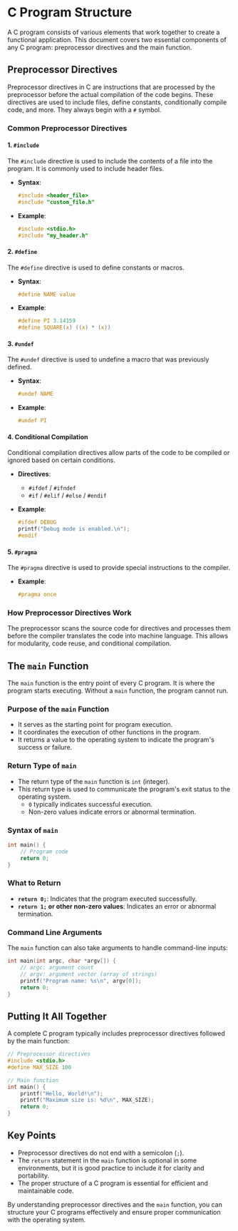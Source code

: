 # C Program Structure

A C program consists of various elements that work together to create a functional application. This document covers two essential components of any C program: preprocessor directives and the main function.

## Preprocessor Directives

Preprocessor directives in C are instructions that are processed by the preprocessor before the actual compilation of the code begins. These directives are used to include files, define constants, conditionally compile code, and more. They always begin with a `#` symbol.

### Common Preprocessor Directives

#### 1. `#include`

The `#include` directive is used to include the contents of a file into the program. It is commonly used to include header files.

- **Syntax**:

  ```c
  #include <header_file>
  #include "custom_file.h"
  ```

- **Example**:
  ```c
  #include <stdio.h>
  #include "my_header.h"
  ```

#### 2. `#define`

The `#define` directive is used to define constants or macros.

- **Syntax**:

  ```c
  #define NAME value
  ```

- **Example**:
  ```c
  #define PI 3.14159
  #define SQUARE(x) ((x) * (x))
  ```

#### 3. `#undef`

The `#undef` directive is used to undefine a macro that was previously defined.

- **Syntax**:

  ```c
  #undef NAME
  ```

- **Example**:
  ```c
  #undef PI
  ```

#### 4. Conditional Compilation

Conditional compilation directives allow parts of the code to be compiled or ignored based on certain conditions.

- **Directives**:

  - `#ifdef` / `#ifndef`
  - `#if` / `#elif` / `#else` / `#endif`

- **Example**:
  ```c
  #ifdef DEBUG
  printf("Debug mode is enabled.\n");
  #endif
  ```

#### 5. `#pragma`

The `#pragma` directive is used to provide special instructions to the compiler.

- **Example**:
  ```c
  #pragma once
  ```

### How Preprocessor Directives Work

The preprocessor scans the source code for directives and processes them before the compiler translates the code into machine language. This allows for modularity, code reuse, and conditional compilation.

## The `main` Function

The `main` function is the entry point of every C program. It is where the program starts executing. Without a `main` function, the program cannot run.

### Purpose of the `main` Function

- It serves as the starting point for program execution.
- It coordinates the execution of other functions in the program.
- It returns a value to the operating system to indicate the program's success or failure.

### Return Type of `main`

- The return type of the `main` function is `int` (integer).
- This return type is used to communicate the program's exit status to the operating system.
  - `0` typically indicates successful execution.
  - Non-zero values indicate errors or abnormal termination.

### Syntax of `main`

```c
int main() {
    // Program code
    return 0;
}
```

### What to Return

- **`return 0;`**: Indicates that the program executed successfully.
- **`return 1;` or other non-zero values**: Indicates an error or abnormal termination.

### Command Line Arguments

The `main` function can also take arguments to handle command-line inputs:

```c
int main(int argc, char *argv[]) {
    // argc: argument count
    // argv: argument vector (array of strings)
    printf("Program name: %s\n", argv[0]);
    return 0;
}
```

## Putting It All Together

A complete C program typically includes preprocessor directives followed by the main function:

```c
// Preprocessor directives
#include <stdio.h>
#define MAX_SIZE 100

// Main function
int main() {
    printf("Hello, World!\n");
    printf("Maximum size is: %d\n", MAX_SIZE);
    return 0;
}
```

## Key Points

- Preprocessor directives do not end with a semicolon (`;`).
- The `return` statement in the `main` function is optional in some environments, but it is good practice to include it for clarity and portability.
- The proper structure of a C program is essential for efficient and maintainable code.

By understanding preprocessor directives and the `main` function, you can structure your C programs effectively and ensure proper communication with the operating system.
